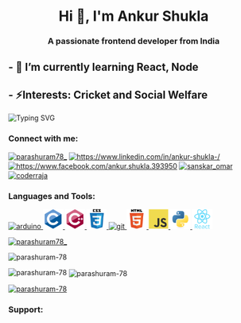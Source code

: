 <h1 align="center">Hi 👋, I'm Ankur Shukla</h1>
<h3 align="center">A passionate frontend developer from India</h3>





<h2>- 🌱 I’m currently learning React, Node</h2>

<!-- <h2>- 📫 How to reach me **itzankurhere@gmail.com**</h2> -->

<h2>- ⚡Interests: Cricket and Social Welfare</h2>

![Typing SVG](https://readme-typing-svg.herokuapp.com/?center=true&vCenter=true&width=1000&height=69&font=Comfortaa&color=20C20E&lines=Namaste+🙏;Check+out+my+Pinned+Repositories;Connect+with+me+for+Collaboration;Ask+me+about+anything,+I+am+happy+to+help;I+believe+in+MSD+supremacy+:+\);)

<p> <a href="https://camo.githubusercontent.com/e6b8ba7c140359e9c54ccff18eb6632ff4ca216eadea137ab7a34ef3e712ce58/68747470733a2f2f6769746875622d726561646d652d71756f7465732e6865726f6b756170702e636f6d2f71756f74653f7468656d653d68696768636f6e747261737426616e696d6174696f6e3d67726f775f6f75745f696e2671756f746543617465676f72793d70726f6772616d6d696e67" target="blank"></a></p>
<h3 align="left">Connect with me:</h3>
<p align="left"> <a href="https://twitter.com/parashuram78_" target="blank"><img align="center" src="https://cdn.jsdelivr.net/npm/simple-icons@3.0.1/icons/twitter.svg" alt="parashuram78_" height="30" width="40" /></a>
  <a href="https://www.linkedin.com/in/ankur-shukla-/" target="blank"><img align="center" src="https://cdn.jsdelivr.net/npm/simple-icons@3.0.1/icons/linkedin.svg" alt="https://www.linkedin.com/in/ankur-shukla-/" height="30" width="40" /></a>
  <a href="https://www.facebook.com/ankur.shukla.393950" target="blank"><img align="center" src="https://cdn.jsdelivr.net/npm/simple-icons@3.0.1/icons/facebook.svg" alt="https://www.facebook.com/ankur.shukla.393950" height="30" width="40" /></a>
  <a href="https://instagram.com/sanskar_omar" target="blank"><img align="center" src="https://cdn.jsdelivr.net/npm/simple-icons@3.0.1/icons/instagram.svg" alt="sanskar_omar" height="30" width="40" /></a>
  <!--<a href="https://www.hackerrank.com/sanskar_omar" target="blank"><img align="center" src="https://cdn.jsdelivr.net/npm/simple-icons@3.0.1/icons/hackerrank.svg" alt="sanskar_omar" height="30" width="40" /></a>--> <a href="https://codeforces.com/profile/coderraja" target="blank"><img align="center" src="https://cdn.jsdelivr.net/npm/simple-icons@3.0.1/icons/codeforces.svg" alt="coderraja" height="30" width="40" /></a>
</p>

<h3 align="left">Languages and Tools:</h3>
<p align="left"> <a href="https://www.arduino.cc/" target="_blank"> <img src="https://cdn.worldvectorlogo.com/logos/arduino-1.svg" alt="arduino" width="40" height="40"/> </a> <a href="https://www.cprogramming.com/" target="_blank"> <img src="https://raw.githubusercontent.com/devicons/devicon/master/icons/c/c-original.svg" alt="c" width="40" height="40"/> </a> <a href="https://www.w3schools.com/cpp/" target="_blank"> <img src="https://raw.githubusercontent.com/devicons/devicon/master/icons/cplusplus/cplusplus-original.svg" alt="cplusplus" width="40" height="40"/> </a> <a href="https://www.w3schools.com/css/" target="_blank"> <img src="https://raw.githubusercontent.com/devicons/devicon/master/icons/css3/css3-original-wordmark.svg" alt="css3" width="40" height="40"/> </a> <a href="https://git-scm.com/" target="_blank"> <img src="https://www.vectorlogo.zone/logos/git-scm/git-scm-icon.svg" alt="git" width="40" height="40"/> </a> <a href="https://www.w3.org/html/" target="_blank"> <img src="https://raw.githubusercontent.com/devicons/devicon/master/icons/html5/html5-original-wordmark.svg" alt="html5" width="40" height="40"/> </a> <a href="https://developer.mozilla.org/en-US/docs/Web/JavaScript" target="_blank"> <img src="https://raw.githubusercontent.com/devicons/devicon/master/icons/javascript/javascript-original.svg" alt="javascript" width="40" height="40"/> </a>  <a href="https://www.python.org" target="_blank"> <img src="https://raw.githubusercontent.com/devicons/devicon/master/icons/python/python-original.svg" alt="python" width="40" height="40"/> </a> <a href="https://reactjs.org/" target="_blank"> <img src="https://raw.githubusercontent.com/devicons/devicon/master/icons/react/react-original-wordmark.svg" alt="react" width="40" height="40"/> </a> </p>
<p align="left"> <a href="https://twitter.com/parashuram78_" target="blank"><img src="https://img.shields.io/twitter/follow/parashuram78_?logo=twitter&style=for-the-badge" alt="parashuram78_" /></a> </p>
<p align="left"> <img src="https://komarev.com/ghpvc/?username=parashuram-78&label=Profile%20views&color=0e75b6&style=flat" alt="parashuram-78" /> </p>
<p><img align="left" src="https://github-readme-stats.vercel.app/api/top-langs?username=parashuram-78&show_icons=true&locale=en&layout=compact" alt="parashuram-78" /></p>
<p>&nbsp;<img align="center" src="https://github-readme-stats.vercel.app/api?username=parashuram-78&show_icons=true&locale=en" alt="parashuram-78" /></p>


<p align="left"> <a href="https://github.com/ryo-ma/github-profile-trophy"><img src="https://github-profile-trophy.vercel.app/?username=parashuram-78" alt="parashuram-78" /></a> </p>

<h3 align="left">Support:</h3>
<!---p><a href="https://www.buymeacoffee.com/parashuram"> <img align="left" src="https://cdn.buymeacoffee.com/buttons/v2/default-yellow.png" height="50" width="210" alt="parashuram" /></a></p><br><br>---!>
<!---<a href="https://nodejs.org" target="_blank"> <img src="https://raw.githubusercontent.com/devicons/devicon/master/icons/nodejs/nodejs-original-wordmark.svg" alt="nodejs" width="40" height="40"/> </a>---!>
